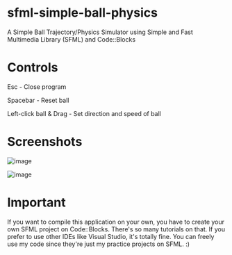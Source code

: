 # sfml-simple-ball-physics
A Simple Ball Trajectory/Physics Simulator using Simple and Fast Multimedia Library (SFML) and Code::Blocks

# Controls
Esc - Close program

Spacebar - Reset ball

Left-click ball & Drag - Set direction and speed of ball

# Screenshots

![image](https://user-images.githubusercontent.com/113037032/206907566-4f60e5e7-ff85-437c-9b7d-d31a38d56ac3.png)

![image](https://user-images.githubusercontent.com/113037032/206907512-0f086d5c-a251-48cd-a3a2-7895a57e89bf.png)

# Important

If you want to compile this application on your own, you have to create your own SFML project on Code::Blocks. There's so many tutorials on that. If you prefer to use other IDEs like Visual Studio, it's totally fine. You can freely use my code since they're just my practice projects on SFML. :)
